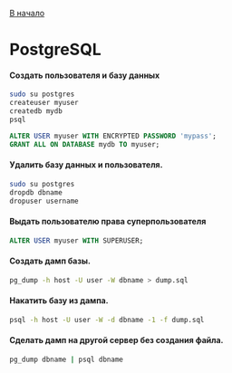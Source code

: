 [В начало](README.md)

# PostgreSQL

#### Создать пользователя и базу данных
```sh
sudo su postgres
createuser myuser
createdb mydb
psql
```
```sql
ALTER USER myuser WITH ENCRYPTED PASSWORD 'mypass';
GRANT ALL ON DATABASE mydb TO myuser;
```

#### Удалить базу данных и пользователя.
```sh
sudo su postgres
dropdb dbname
dropuser username
```

#### Выдать пользователю права суперпользователя
```sql
ALTER USER myuser WITH SUPERUSER;
```

#### Создать дамп базы.
```sh
pg_dump -h host -U user -W dbname > dump.sql
```

#### Накатить базу из дампа.
```sh
psql -h host -U user -W -d dbname -1 -f dump.sql
```

#### Сделать дамп на другой сервер без создания файла.
```sh
pg_dump dbname | psql dbname
```

